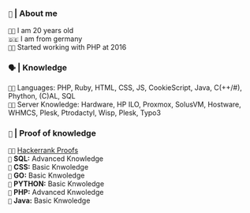 <!-- 
  About me Section 
-->

<h3><code>👦</code> <b>|</b> About me</h3>

<code>👨‍🎓</code> I am 20 years old <br>
<code>🇩🇪</code> I am from germany <br>
<code>👨‍💻</code> Started working with PHP at 2016<br>

<!-- 
 Languages
-->

<h3><code>🗣</code> <b>|</b> Knowledge</h3>

<code>👨‍💻</code> Languages: PHP, Ruby, HTML, CSS, JS, CookieScript, Java, C(++/#), Phython, (C)AL, SQL <br>
<code>👨‍🏭</code> Server Knowledge: Hardware, HP ILO, Proxmox, SolusVM, Hostware, WHMCS, Plesk, Ptrodactyl, Wisp, Plesk, Typo3 <br>


<!-- 
 CERTS
-->

<h3><code>📃</code> <b>|</b> Proof of knowledge</h3>

<code>👨‍💻</code> <a href="https://www.hackerrank.com/profile/DevelopingFlakes" target="_blank">Hackerrank Proofs</a>
<br>
<code>📂</code> <b>SQL:</b> Advanced Knowledge<br>
<code>🎨</code> <b>CSS:</b> Basic Knwoledge<br>
<code>🏃</code> <b>GO:</b> Basic Knwoledge<br>
<code>🐍</code> <b>PYTHON:</b> Basic Knwoledge<br>
<code>🐘</code> <b>PHP:</b> Advanced Knwoledge<br>
<code>🍵</code> <b>Java:</b> Basic Knwoledge<br>




